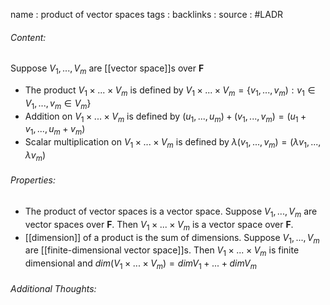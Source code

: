 name : product of vector spaces
tags : 
backlinks : 
source : #LADR

###### Content:
Suppose $V_1,...,V_m$ are [[vector space]]s over $\textbf{F}$
- The product $V_1\times...\times V_m$ is defined by $V_1\times...\times V_m = \{v_1,...,v_m):v_1 \in V_1,...,v_m\in V_m\}$
- Addition on $V_1\times ...\times V_m$ is defined by $(u_1,...,u_m)+(v_1,...,v_m)=(u_1+v_1,...,u_m+v_m)$
- Scalar multiplication on $V_1\times...\times V_m$ is defined by $\lambda(v_1,...,v_m)=(\lambda v_1,...,\lambda v_m)$

###### Properties:
- The product of vector spaces is a vector space. Suppose $V_1,...,V_m$ are vector spaces over $\textbf{F}$. Then $V_1 \times ... \times V_m$ is a vector space over $\textbf{F}$.
- [[dimension]] of a product is the sum of dimensions. Suppose $V_1,...,V_m$ are [[finite-dimensional vector space]]s. Then $V_1 \times ... \times V_m$ is finite dimensional and $dim(V_1\times ... \times V_m) = dim V_1 + ... + dim V_m$

###### Additional Thoughts:
